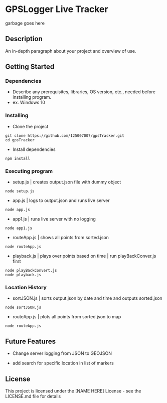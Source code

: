 # GPSLogger Live Tracker

garbage goes here

## Description

An in-depth paragraph about your project and overview of use.

## Getting Started

### Dependencies

* Describe any prerequisites, libraries, OS version, etc., needed before installing program.
* ex. Windows 10

### Installing

* Clone the project
```
git clone https://github.com/125007007/gpsTracker.git
cd gpsTracker
```

* Install dependencies
```
npm install
``` 

### Executing program

* setup.js | creates output.json file with dummy object
```
node setup.js
```
* app.js | logs to output.json and runs live server
```
node app.js
```
* app1.js | runs live server with no logging
```
node app1.js
```
* routeApp.js | shows all points from sorted.json
```
node routeApp.js
```
* playback.js | plays over points based on time | run playBackConver.js first
```
node playBackConvert.js
node playback.js
```


### Location History

* sortJSON.js | sorts output.json by date and time and outputs sorted.json 
```
node sortJSON.js
```
*  routeApp.js | plots all points from sorted.json to map
```
node routeApp.js
```

## Future Features
* Change server logging from JSON to GEOJSON

* add search for specific location in list of markers
 
## License

This project is licensed under the [NAME HERE] License - see the LICENSE.md file for details
